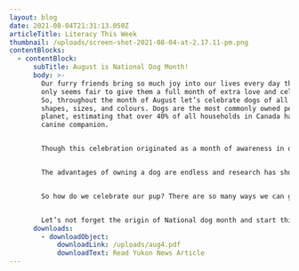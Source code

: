 ```yaml
---
layout: blog
date: 2021-08-04T21:31:13.050Z
articleTitle: Literacy This Week
thumbnail: /uploads/screen-shot-2021-08-04-at-2.17.11-pm.png
contentBlocks:
  - contentBlock:
      subTitle: August is National Dog Month!
      body: >-
        Our furry friends bring so much joy into our lives every day that it
        only seems fair to give them a full month of extra love and celebration.
        So, throughout the month of August let’s celebrate dogs of all breeds,
        shapes, sizes, and colours. Dogs are the most commonly owned pet on the
        planet, estimating that over 40% of all households in Canada have a
        canine companion.


        Though this celebration originated as a month of awareness in order for the public to recognize the number of dogs that need to be rescued worldwide, either from public shelters or rescues, there are many other reasons this month should be recognized.


        The advantages of owning a dog are endless and research has shown that dogs come with some powerful health benefits. While we are all aware of the immediate joys our furry friends bring into our lives, many of us are unaware of the lifestyle benefits that occur with the help of our pets. Studies have found that pet owners are less likely to suffer from depression and anxiety, have less stress, feel more connected, and have better heart health. Not only do our doggos keep us feeling happier but they also help us keep more physically active, provide structure to our lives, and most importantly leave us feeling unconditionally loved.


        So how do we celebrate our pup? There are so many ways we can give back to our dogs in celebrating them. Take them for an extra-long walk, throw a few extra cookies their way, or buy them a new fun toy! If you want to take it the extra mile you could always make them a dog-friendly cake or donate to your local shelter.


        Let’s not forget the origin of National dog month and start thinking about adopting your very own rescue pup today!
      downloads:
        - downloadObject:
            downloadLink: /uploads/aug4.pdf
            downloadText: Read Yukon News Article
---
```

